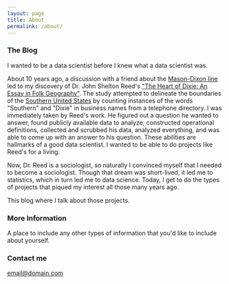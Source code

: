 ```yaml
---
layout: page
title: About
permalink: /about/
---
```


### The Blog

I wanted to be a data scientist before I knew what a data scientist was.

About 10 years ago, a discussion with a friend about the [Mason-Dixon line](https://en.wikipedia.org/wiki/Mason%E2%80%93Dixon_line) led to my discovery of Dr. John Shelton Reed's ["The Heart of Dixie: An Essay in Folk Geography"](http://www.jstor.org/stable/2576184?seq=1#page_scan_tab_contents). The study attempted to delineate the boundaries of the [Southern United States](https://en.wikipedia.org/wiki/Southern_United_States) by counting instances of the words "Southern" and "Dixie" in business names from a telephone directory. I was immediately taken by Reed's work. He figured out a question he wanted to answer, found publicly available data to analyze, constructed operational definitions, collected and scrubbed his data, analyzed everything, and was able to come up with an answer to his question. These abilities are hallmarks of a good data scientist. I wanted to be able to do projects like Reed's for a living.

Now, Dr. Reed is a sociologist, so naturally I convinced myself that I needed to become a sociologist. Though that dream was short-lived, it led me to statistics, which in turn led me to data science. Today, I get to do the types of projects that piqued my interest all those many years ago.

This blog where I talk about those projects.

### More Information

A place to include any other types of information that you'd like to include about yourself.

### Contact me

[email@domain.com](mailto:email@domain.com)
